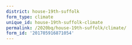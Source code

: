 ```yaml
---
district: house-19th-suffolk
form_type: climate
unique_id: house-19th-suffolk-climate
permalink: /2020bq/house-19th-suffolk/climate/
form_id: '201705916871054'
---
```


